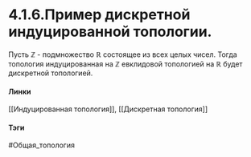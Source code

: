 # 4.1.6.Пример дискретной индуцированной топологии.
Пусть $\mathbb{Z}$ - подмножество $\mathbb{R}$ состоящее из всех целых чисел. Тогда топология индуцированная на $\mathbb{Z}$ евклидовой топологией на $\mathbb{R}$ будет дискретной топологией.

#### Линки
[[Индуцированная топология]],
[[Дискретная топология]]
#### Тэги 
 #Общая_топология
